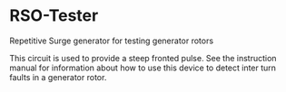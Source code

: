 # RSO-Tester
Repetitive Surge generator for testing generator rotors 

This circuit is used to provide a steep fronted pulse.
See the instruction manual for information about how to use this device to detect inter turn faults in a generator rotor.
